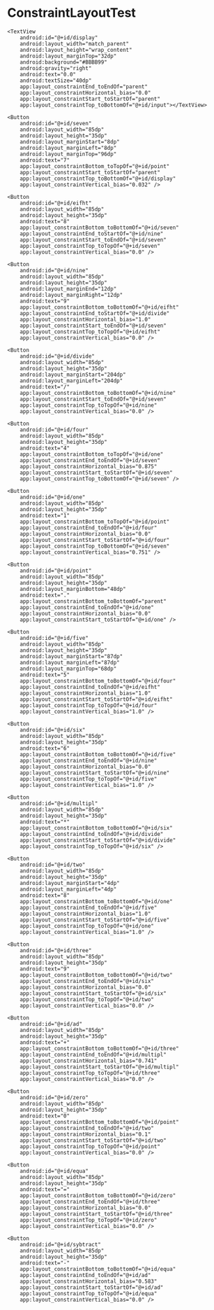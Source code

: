 # ConstraintLayoutTest
 <TextView
        android:id="@+id/input"
        android:layout_width="match_parent"
        android:layout_height="wrap_content"
        android:layout_marginTop="24dp"
        android:gravity="left"
        android:text="input"
        android:textSize="40dp"
        app:layout_constraintEnd_toEndOf="parent"
        app:layout_constraintStart_toStartOf="parent"
        app:layout_constraintTop_toTopOf="parent"></TextView>

    <TextView
        android:id="@+id/display"
        android:layout_width="match_parent"
        android:layout_height="wrap_content"
        android:layout_marginTop="32dp"
        android:background="#BBBB99"
        android:gravity="right"
        android:text="0.0"
        android:textSize="40dp"
        app:layout_constraintEnd_toEndOf="parent"
        app:layout_constraintHorizontal_bias="0.0"
        app:layout_constraintStart_toStartOf="parent"
        app:layout_constraintTop_toBottomOf="@+id/input"></TextView>

    <Button
        android:id="@+id/seven"
        android:layout_width="85dp"
        android:layout_height="35dp"
        android:layout_marginStart="8dp"
        android:layout_marginLeft="8dp"
        android:layout_marginTop="96dp"
        android:text="7"
        app:layout_constraintBottom_toTopOf="@+id/point"
        app:layout_constraintStart_toStartOf="parent"
        app:layout_constraintTop_toBottomOf="@+id/display"
        app:layout_constraintVertical_bias="0.032" />

    <Button
        android:id="@+id/eifht"
        android:layout_width="85dp"
        android:layout_height="35dp"
        android:text="8"
        app:layout_constraintBottom_toBottomOf="@+id/seven"
        app:layout_constraintEnd_toStartOf="@+id/nine"
        app:layout_constraintStart_toEndOf="@+id/seven"
        app:layout_constraintTop_toTopOf="@+id/seven"
        app:layout_constraintVertical_bias="0.0" />

    <Button
        android:id="@+id/nine"
        android:layout_width="85dp"
        android:layout_height="35dp"
        android:layout_marginEnd="12dp"
        android:layout_marginRight="12dp"
        android:text="9"
        app:layout_constraintBottom_toBottomOf="@+id/eifht"
        app:layout_constraintEnd_toStartOf="@+id/divide"
        app:layout_constraintHorizontal_bias="1.0"
        app:layout_constraintStart_toEndOf="@+id/seven"
        app:layout_constraintTop_toTopOf="@+id/eifht"
        app:layout_constraintVertical_bias="0.0" />

    <Button
        android:id="@+id/divide"
        android:layout_width="85dp"
        android:layout_height="35dp"
        android:layout_marginStart="204dp"
        android:layout_marginLeft="204dp"
        android:text="/"
        app:layout_constraintBottom_toBottomOf="@+id/nine"
        app:layout_constraintStart_toEndOf="@+id/seven"
        app:layout_constraintTop_toTopOf="@+id/nine"
        app:layout_constraintVertical_bias="0.0" />

    <Button
        android:id="@+id/four"
        android:layout_width="85dp"
        android:layout_height="35dp"
        android:text="4"
        app:layout_constraintBottom_toTopOf="@+id/one"
        app:layout_constraintEnd_toEndOf="@+id/seven"
        app:layout_constraintHorizontal_bias="0.875"
        app:layout_constraintStart_toStartOf="@+id/seven"
        app:layout_constraintTop_toBottomOf="@+id/seven" />

    <Button
        android:id="@+id/one"
        android:layout_width="85dp"
        android:layout_height="35dp"
        android:text="1"
        app:layout_constraintBottom_toTopOf="@+id/point"
        app:layout_constraintEnd_toEndOf="@+id/four"
        app:layout_constraintHorizontal_bias="0.0"
        app:layout_constraintStart_toStartOf="@+id/four"
        app:layout_constraintTop_toBottomOf="@+id/seven"
        app:layout_constraintVertical_bias="0.751" />

    <Button
        android:id="@+id/point"
        android:layout_width="85dp"
        android:layout_height="35dp"
        android:layout_marginBottom="48dp"
        android:text="."
        app:layout_constraintBottom_toBottomOf="parent"
        app:layout_constraintEnd_toEndOf="@+id/one"
        app:layout_constraintHorizontal_bias="0.0"
        app:layout_constraintStart_toStartOf="@+id/one" />

    <Button
        android:id="@+id/five"
        android:layout_width="85dp"
        android:layout_height="35dp"
        android:layout_marginStart="87dp"
        android:layout_marginLeft="87dp"
        android:layout_marginTop="68dp"
        android:text="5"
        app:layout_constraintBottom_toBottomOf="@+id/four"
        app:layout_constraintEnd_toEndOf="@+id/eifht"
        app:layout_constraintHorizontal_bias="1.0"
        app:layout_constraintStart_toStartOf="@+id/eifht"
        app:layout_constraintTop_toTopOf="@+id/four"
        app:layout_constraintVertical_bias="1.0" />

    <Button
        android:id="@+id/six"
        android:layout_width="85dp"
        android:layout_height="35dp"
        android:text="6"
        app:layout_constraintBottom_toBottomOf="@+id/five"
        app:layout_constraintEnd_toEndOf="@+id/nine"
        app:layout_constraintHorizontal_bias="0.0"
        app:layout_constraintStart_toStartOf="@+id/nine"
        app:layout_constraintTop_toTopOf="@+id/five"
        app:layout_constraintVertical_bias="1.0" />

    <Button
        android:id="@+id/multipl"
        android:layout_width="85dp"
        android:layout_height="35dp"
        android:text="*"
        app:layout_constraintBottom_toBottomOf="@+id/six"
        app:layout_constraintEnd_toEndOf="@+id/divide"
        app:layout_constraintStart_toStartOf="@+id/divide"
        app:layout_constraintTop_toTopOf="@+id/six" />

    <Button
        android:id="@+id/two"
        android:layout_width="85dp"
        android:layout_height="35dp"
        android:layout_marginStart="4dp"
        android:layout_marginLeft="4dp"
        android:text="8"
        app:layout_constraintBottom_toBottomOf="@+id/one"
        app:layout_constraintEnd_toEndOf="@+id/five"
        app:layout_constraintHorizontal_bias="1.0"
        app:layout_constraintStart_toStartOf="@+id/five"
        app:layout_constraintTop_toTopOf="@+id/one"
        app:layout_constraintVertical_bias="1.0" />

    <Button
        android:id="@+id/three"
        android:layout_width="85dp"
        android:layout_height="35dp"
        android:text="9"
        app:layout_constraintBottom_toBottomOf="@+id/two"
        app:layout_constraintEnd_toEndOf="@+id/six"
        app:layout_constraintHorizontal_bias="0.0"
        app:layout_constraintStart_toStartOf="@+id/six"
        app:layout_constraintTop_toTopOf="@+id/two"
        app:layout_constraintVertical_bias="0.0" />

    <Button
        android:id="@+id/ad"
        android:layout_width="85dp"
        android:layout_height="35dp"
        android:text="+"
        app:layout_constraintBottom_toBottomOf="@+id/three"
        app:layout_constraintEnd_toEndOf="@+id/multipl"
        app:layout_constraintHorizontal_bias="0.741"
        app:layout_constraintStart_toStartOf="@+id/multipl"
        app:layout_constraintTop_toTopOf="@+id/three"
        app:layout_constraintVertical_bias="0.0" />

    <Button
        android:id="@+id/zero"
        android:layout_width="85dp"
        android:layout_height="35dp"
        android:text="0"
        app:layout_constraintBottom_toBottomOf="@+id/point"
        app:layout_constraintEnd_toEndOf="@+id/two"
        app:layout_constraintHorizontal_bias="0.1"
        app:layout_constraintStart_toStartOf="@+id/two"
        app:layout_constraintTop_toTopOf="@+id/point"
        app:layout_constraintVertical_bias="0.0" />

    <Button
        android:id="@+id/equa"
        android:layout_width="85dp"
        android:layout_height="35dp"
        android:text="="
        app:layout_constraintBottom_toBottomOf="@+id/zero"
        app:layout_constraintEnd_toEndOf="@+id/three"
        app:layout_constraintHorizontal_bias="0.0"
        app:layout_constraintStart_toStartOf="@+id/three"
        app:layout_constraintTop_toTopOf="@+id/zero"
        app:layout_constraintVertical_bias="0.0" />

    <Button
        android:id="@+id/sybtract"
        android:layout_width="85dp"
        android:layout_height="35dp"
        android:text="-"
        app:layout_constraintBottom_toBottomOf="@+id/equa"
        app:layout_constraintEnd_toEndOf="@+id/ad"
        app:layout_constraintHorizontal_bias="0.583"
        app:layout_constraintStart_toStartOf="@+id/ad"
        app:layout_constraintTop_toTopOf="@+id/equa"
        app:layout_constraintVertical_bias="0.0" />
